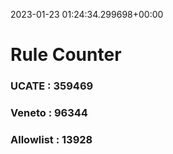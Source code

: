 2023-01-23 01:24:34.299698+00:00
# Rule Counter 
 ### UCATE : 359469

 ### Veneto : 96344

 ### Allowlist : 13928